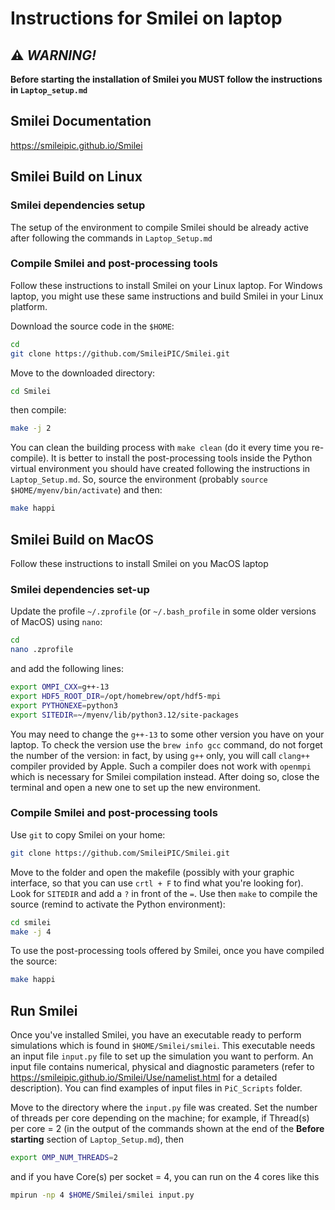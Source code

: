 # Instructions for Smilei on laptop

## :warning: *WARNING!*
  
**Before starting the installation of Smilei you MUST follow the instructions in `Laptop_setup.md`**

## Smilei Documentation
https://smileipic.github.io/Smilei

## Smilei Build on Linux

### Smilei dependencies setup
The setup of the environment to compile Smilei should be already active after following the commands in `Laptop_Setup.md`

### Compile Smilei and post-processing tools
Follow these instructions to install Smilei on your Linux laptop. For Windows laptop, you might use these same instructions and build Smilei in your Linux platform.

Download the source code in the `$HOME`:
```bash
cd 
git clone https://github.com/SmileiPIC/Smilei.git
```
Move to the downloaded directory:
```bash
cd Smilei
```
then compile:
```bash
make -j 2
```
You can clean the building process with `make clean` (do it every time you re-compile).
It is better to install the post-processing tools inside the Python virtual environment you should have created following the instructions in `Laptop_Setup.md`. So, source the environment (probably `source $HOME/myenv/bin/activate`) and then:
```bash
make happi
```

## Smilei Build on MacOS

Follow these instructions to install Smilei on you MacOS laptop

### Smilei dependencies set-up

Update the profile `~/.zprofile` (or `~/.bash_profile` in some older versions of MacOS) using `nano`:
```bash
cd
nano .zprofile
```
and add the following lines:
```bash
export OMPI_CXX=g++-13
export HDF5_ROOT_DIR=/opt/homebrew/opt/hdf5-mpi
export PYTHONEXE=python3
export SITEDIR=~/myenv/lib/python3.12/site-packages
```
You may need to change the `g++-13` to some other version you have on your laptop. To check the version use the `brew info gcc` command, do not forget the number of the version: in fact, by using `g++` only, you will call `clang++` compiler provided by Apple. Such a compiler does not work with `openmpi` which is necessary for Smilei compilation instead. After doing so, close the terminal and open a new one to set up the new environment.

### Compile Smilei and post-processing tools

Use `git` to copy Smilei on your home:
```bash
git clone https://github.com/SmileiPIC/Smilei.git
```
Move to the folder and open the makefile (possibly with your graphic interface, so that you can use `crtl + F` to find what you're looking for). Look for `SITEDIR` and add a `?` in front of the `=`. Use then `make` to compile the source (remind to activate the Python environment):
```bash
cd smilei
make -j 4
```
To use the post-processing tools offered by Smilei, once you have compiled the source:
```bash
make happi
```

## Run Smilei
Once you've installed Smilei, you have an executable ready to perform simulations which is found in `$HOME/Smilei/smilei`. This executable needs an input file `input.py` file to set up the simulation you want to perform. An input file contains numerical, physical and diagnostic parameters (refer to https://smileipic.github.io/Smilei/Use/namelist.html for a detailed description). You can find examples of input files in `PiC_Scripts` folder.

Move to the directory where the `input.py` file was created. Set the number of threads per core depending on the machine; for example, if Thread(s) per core = 2 (in the output of the commands shown at the end of the **Before starting** section of `Laptop_Setup.md`), then
```bash
export OMP_NUM_THREADS=2
```

and if you have Core(s) per socket = 4, you can run on the 4 cores like this 
```bash
mpirun -np 4 $HOME/Smilei/smilei input.py
```
